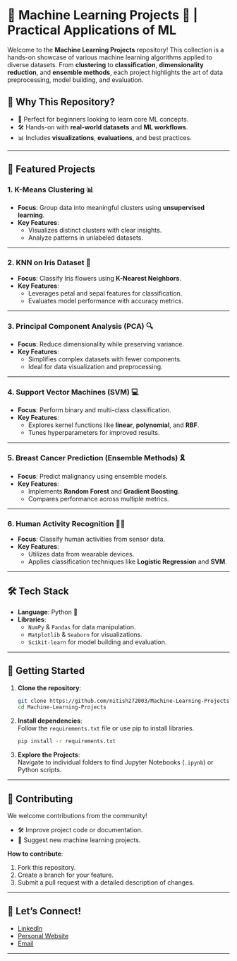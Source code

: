 # 🌟 **Machine Learning Projects** 🧠 | Practical Applications of ML  

Welcome to the **Machine Learning Projects** repository! This collection is a hands-on showcase of various machine learning algorithms applied to diverse datasets. From **clustering** to **classification**, **dimensionality reduction**, and **ensemble methods**, each project highlights the art of data preprocessing, model building, and evaluation.  

## 🚀 **Why This Repository?**

- 🌱 Perfect for beginners looking to learn core ML concepts.  
- 🛠️ Hands-on with **real-world datasets** and **ML workflows**.  
- 📊 Includes **visualizations**, **evaluations**, and best practices.  

---

## 📁 **Featured Projects**  

### 1. **K-Means Clustering** 📊  
   - **Focus**: Group data into meaningful clusters using **unsupervised learning**.  
   - **Key Features**:  
     - Visualizes distinct clusters with clear insights.  
     - Analyze patterns in unlabeled datasets.  

---

### 2. **KNN on Iris Dataset** 🌸  
   - **Focus**: Classify Iris flowers using **K-Nearest Neighbors**.  
   - **Key Features**:  
     - Leverages petal and sepal features for classification.  
     - Evaluates model performance with accuracy metrics.  

---

### 3. **Principal Component Analysis (PCA)** 🔍  
   - **Focus**: Reduce dimensionality while preserving variance.  
   - **Key Features**:  
     - Simplifies complex datasets with fewer components.  
     - Ideal for data visualization and preprocessing.  

---

### 4. **Support Vector Machines (SVM)** 💻  
   - **Focus**: Perform binary and multi-class classification.  
   - **Key Features**:  
     - Explores kernel functions like **linear**, **polynomial**, and **RBF**.  
     - Tunes hyperparameters for improved results.  

---

### 5. **Breast Cancer Prediction (Ensemble Methods)** 🎗️  
   - **Focus**: Predict malignancy using ensemble models.  
   - **Key Features**:  
     - Implements **Random Forest** and **Gradient Boosting**.  
     - Compares performance across multiple metrics.  

---

### 6. **Human Activity Recognition** 🚶‍♂️  
   - **Focus**: Classify human activities from sensor data.  
   - **Key Features**:  
     - Utilizes data from wearable devices.  
     - Applies classification techniques like **Logistic Regression** and **SVM**.  

---

## 🛠️ **Tech Stack**  

- **Language**: Python 🐍  
- **Libraries**:  
  - `NumPy` & `Pandas` for data manipulation.  
  - `Matplotlib` & `Seaborn` for visualizations.  
  - `Scikit-learn` for model building and evaluation.  

---

## 🚀 **Getting Started**  

1. **Clone the repository**:  
   ```bash  
   git clone https://github.com/nitish272003/Machine-Learning-Projects.git  
   cd Machine-Learning-Projects  
   ```  

2. **Install dependencies**:  
   Follow the `requirements.txt` file or use pip to install libraries.  
   ```bash  
   pip install -r requirements.txt  
   ```  

3. **Explore the Projects**:  
   Navigate to individual folders to find Jupyter Notebooks (`.ipynb`) or Python scripts.  

---

## 🤝 **Contributing**  

We welcome contributions from the community!  
- 🛠️ Improve project code or documentation.  
- 🌟 Suggest new machine learning projects.  

**How to contribute**:  
1. Fork this repository.  
2. Create a branch for your feature.  
3. Submit a pull request with a detailed description of changes.  

---

## 💬 **Let’s Connect!**

- [LinkedIn](https://www.linkedin.com/in/nandhinidevi2605)
- [Personal Website](https://github.com/nandhinidevi262002)
- [Email](nandhinidevis2023@gmail.com)

---
